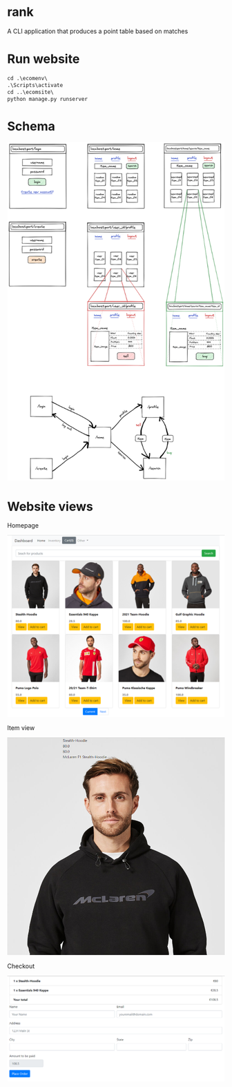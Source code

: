 # rank
A CLI application that produces a point table based on matches

# Run website
```
cd .\ecomenv\  
.\Scripts\activate  
cd ..\ecomsite\  
python manage.py runserver  
```

# Schema
<p align="center">
  <img src="https://github.com/m4tice/ecom/blob/main/assets/store_schema.png" width="600">
</p>

# Website views
Homepage  
<p align="center">
  <img src="https://github.com/m4tice/ecom/blob/main/assets/homepage.PNG" width="600">
</p>

Item view  
<p align="center">
  <img src="https://github.com/m4tice/ecom/blob/main/assets/view_item.PNG" width="600">
</p>

Checkout  
<p align="center">
  <img src="https://github.com/m4tice/ecom/blob/main/assets/checkout.PNG" width="600">
</p>

